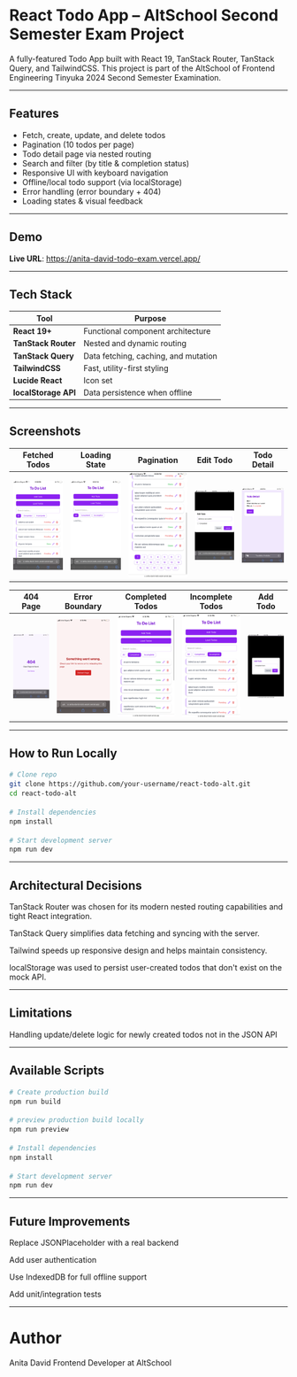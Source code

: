 # React Todo App – AltSchool Second Semester Exam Project

A fully-featured Todo App built with React 19, TanStack Router, TanStack Query, and TailwindCSS. This project is part of the AltSchool of Frontend Engineering Tinyuka 2024 Second Semester Examination.

---

## Features

- Fetch, create, update, and delete todos
- Pagination (10 todos per page)
- Todo detail page via nested routing
- Search and filter (by title & completion status)
- Responsive UI with keyboard navigation
- Offline/local todo support (via localStorage)
- Error handling (error boundary + 404)
- Loading states & visual feedback

---

## Demo

**Live URL**: https://anita-david-todo-exam.vercel.app/

---

## Tech Stack

| Tool                 | Purpose                              |
| -------------------- | ------------------------------------ |
| **React 19+**        | Functional component architecture    |
| **TanStack Router**  | Nested and dynamic routing           |
| **TanStack Query**   | Data fetching, caching, and mutation |
| **TailwindCSS**      | Fast, utility-first styling          |
| **Lucide React**     | Icon set                             |
| **localStorage API** | Data persistence when offline        |

---

## Screenshots

| Fetched Todos | Loading State | Pagination | Edit Todo | Todo Detail |
|---------------|---------------|------------|-----------|-------------|
| ![Fetched Todos](./public/IMG_9393.PNG) | ![Loading State](./public/IMG_9394.PNG) | ![Pagination](./public/IMG_9395.PNG) | ![Edit Todo](./public/IMG_9396.PNG) | ![Todo Detail](./public/IMG_9397.PNG) |

| 404 Page | Error Boundary | Completed Todos | Incomplete Todos | Add Todo |
|----------|----------------|------------------|-------------------|----------|
| ![404 Page](./public/IMG_9398.PNG) | ![Error Boundary](./public/IMG_9399.PNG) | ![Completed](./public/IMG_9400.PNG) | ![Incomplete](./public/IMG_9401.PNG) | ![Add Todo](./public/IMG_9402.PNG) |


---

## How to Run Locally

```bash
# Clone repo
git clone https://github.com/your-username/react-todo-alt.git
cd react-todo-alt

# Install dependencies
npm install

# Start development server
npm run dev
```

---

## Architectural Decisions

TanStack Router was chosen for its modern nested routing capabilities and tight React integration.

TanStack Query simplifies data fetching and syncing with the server.

Tailwind speeds up responsive design and helps maintain consistency.

localStorage was used to persist user-created todos that don't exist on the mock API.

---

## Limitations

Handling update/delete logic for newly created todos not in the JSON API

---

## Available Scripts

```bash
# Create production build
npm run build

# preview production build locally
npm run preview

# Install dependencies
npm install

# Start development server
npm run dev
```

---

## Future Improvements

Replace JSONPlaceholder with a real backend

Add user authentication

Use IndexedDB for full offline support

Add unit/integration tests

---

# Author

Anita David
Frontend Developer at AltSchool
